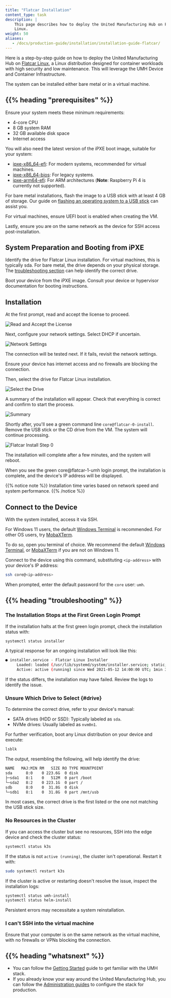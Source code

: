 ```yaml
---
title: "Flatcar Installation"
content_type: task
description: |
    This page describes how to deploy the United Manufacturing Hub on Flatcar
    Linux.
weight: 50
aliases:
   - /docs/production-guide/installation/installation-guide-flatcar/
---
```


<!-- overview -->

Here is a step-by-step guide on how to deploy the United Manufacturing Hub on
[Flatcar Linux](https://www.flatcar.org/), a Linux distribution designed for
container workloads with high security and low maintenance. This will leverage
the UMH Device and Container Infrastructure.

The system can be installed either bare metal or in a virtual machine.

## {{% heading "prerequisites" %}}

Ensure your system meets these minimum requirements:

- 4-core CPU
- 8 GB system RAM
- 32 GB available disk space
- Internet access

You will also need the latest version of the iPXE boot image, suitable for your
system:

- [ipxe-x86_64-efi](https://github.com/united-manufacturing-hub/ipxe/releases/latest/download/ipxe-x86_64-efi.usb):
  For modern systems, recommended for virtual machines.
- [ipxe-x86_64-bios](https://github.com/united-manufacturing-hub/ipxe/releases/latest/download/ipxe-x86_64-bios.usb):
  For legacy systems.
- [ipxe-arm64-efi](https://github.com/united-manufacturing-hub/ipxe/releases/latest/download/ipxe-arm64-efi.usb):
  For ARM architectures (**Note**: Raspberry Pi 4 is currently not supported).

For bare metal installations, flash the image to a USB stick with at least 4 GB
of storage. Our guide on
[flashing an operating system to a USB stick](https://learn.umh.app/course/flashing-an-operating-system-onto-a-usb-stick/)
can assist you.

For virtual machines, ensure UEFI boot is enabled when creating the VM.

Lastly, ensure you are on the same network as the device for SSH access post-installation.

<!-- steps -->

## System Preparation and Booting from iPXE

Identify the drive for Flatcar Linux installation. For virtual machines, this is
typically sda. For bare metal, the drive depends on your physical storage. The
[troubleshooting section](#drive) can help identify the correct drive.

Boot your device from the iPXE image. Consult your device or hypervisor
documentation for booting instructions.

## Installation

At the first prompt, read and accept the license to proceed.

![Read and Accept the License](/images/production-guide/flatcar-installation/license.png)

Next, configure your network settings. Select DHCP if uncertain.

![Network Settings](/images/production-guide/flatcar-installation/networSettings.png)

The connection will be tested next. If it fails, revisit the network settings.

Ensure your device has internet access and no firewalls are blocking the connection.

Then, select the drive for Flatcar Linux installation.

![Select the Drive](/images/production-guide/flatcar-installation/selectDrive.png)

A summary of the installation will appear. Check that everything is correct and
confirm to start the process.

![Summary](/images/production-guide/flatcar-installation/summary.png)

Shortly after, you'll see a green command line `core@flatcar-0-install`. Remove
the USB stick or the CD drive from the VM. The system will continue processing.

![Flatcar Install Step 0](/images/production-guide/flatcar-installation/flatcar0install.png?width=75%)

The installation will complete after a few minutes, and the system will reboot.

When you see the green core@flatcar-1-umh login prompt, the installation is
complete, and the device's IP address will be displayed.

{{% notice note %}}
Installation time varies based on network speed and system performance.
{{% /notice %}}

## Connect to the Device

With the system installed, access it via SSH.

For Windows 11 users, the default
[Windows Terminal](https://learn.microsoft.com/en-us/windows/terminal/install)
is recommended. For other OS users, try [MobaXTerm](https://mobaxterm.mobatek.net/).

To do so, open you terminal of choice. We recommend the default
[Windows Terminal](https://learn.microsoft.com/en-us/windows/terminal/install),
or [MobaXTerm](https://mobaxterm.mobatek.net/) if you are not on Windows 11.

Connect to the device using this command, substituting `<ip-address>` with your
device's IP address:

```bash
ssh core@<ip-address>
```

When prompted, enter the default password for the `core` user: `umh`.

<!-- Optional section, but recommended; write the problem/question in H3 -->
## {{% heading "troubleshooting" %}}

### The Installation Stops at the First Green Login Prompt

If the installation halts at the first green login prompt, check the installation
status with:

```bash
systemctl status installer
```

A typical response for an ongoing installation will look like this:

```bash
● installer.service - Flatcar Linux Installer
     Loaded: loaded (/usr/lib/systemd/system/installer.service; static; vendor preset: enabled)
     Active: active (running) since Wed 2021-05-12 14:00:00 UTC; 1min 30s ago
```

If the status differs, the installation may have failed. Review the logs to
identify the issue.

### Unsure Which Drive to Select {#drive}

To determine the correct drive, refer to your device's manual:

- SATA drives (HDD or SSD): Typically labeled as `sda`.
- NVMe drives: Usually labeled as `nvm0n1`.

For further verification, boot any Linux distribution on your device and execute:

```bash
lsblk
```

The output, resembling the following, will help identify the drive:

```bash
NAME   MAJ:MIN RM   SIZE RO TYPE MOUNTPOINT
sda      8:0    0 223.6G  0 disk
├─sda1   8:1    0   512M  0 part /boot
└─sda2   8:2    0 223.1G  0 part /
sdb      8:0    0  31.8G  0 disk
└─sdb1   8:1    0  31.8G  0 part /mnt/usb
```

In most cases, the correct drive is the first listed or the one not matching the
USB stick size.

### No Resources in the Cluster

If you can access the cluster but see no resources, SSH into the edge device and
check the cluster status:

```bash
systemctl status k3s
```

If the status is not `active (running)`, the cluster isn't operational. Restart it with:

```bash
sudo systemctl restart k3s
```

If the cluster is active or restarting doesn't resolve the issue, inspect the
installation logs:

```bash
systemctl status umh-install
systemctl status helm-install
```

Persistent errors may necessitate a system reinstallation.

### I can't SSH into the virtual machine

Ensure that your computer is on the same network as the virtual machine, with no
firewalls or VPNs blocking the connection.

<!-- Optional section; add links to information related to this topic. -->
## {{% heading "whatsnext" %}}

- You can follow the [Getting Started](/docs/getstarted) guide
  to get familiar with the UMH stack.
- If you already know your way around the United Manufacturing Hub, you can
  follow the [Administration guides](/docs/production-guide/administration/) to
  configure the stack for production.
